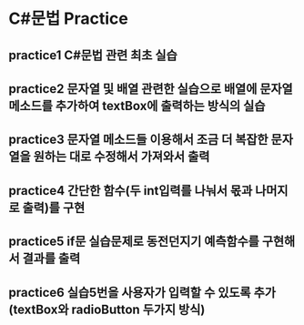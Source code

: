 # C#문법 Practice
## practice1 C#문법 관련 최초 실습
## practice2 문자열 및 배열 관련한 실습으로 배열에 문자열 메소드를 추가하여 textBox에 출력하는 방식의 실습
## practice3 문자열 메소드들 이용해서 조금 더 복잡한 문자열을 원하는 대로 수정해서 가져와서 출력
## practice4 간단한 함수(두 int입력를 나눠서 몫과 나머지로 출력)를 구현
## practice5 if문 실습문제로 동전던지기 예측함수를 구현해서 결과를 출력
## practice6 실습5번을 사용자가 입력할 수 있도록 추가(textBox와 radioButton 두가지 방식)